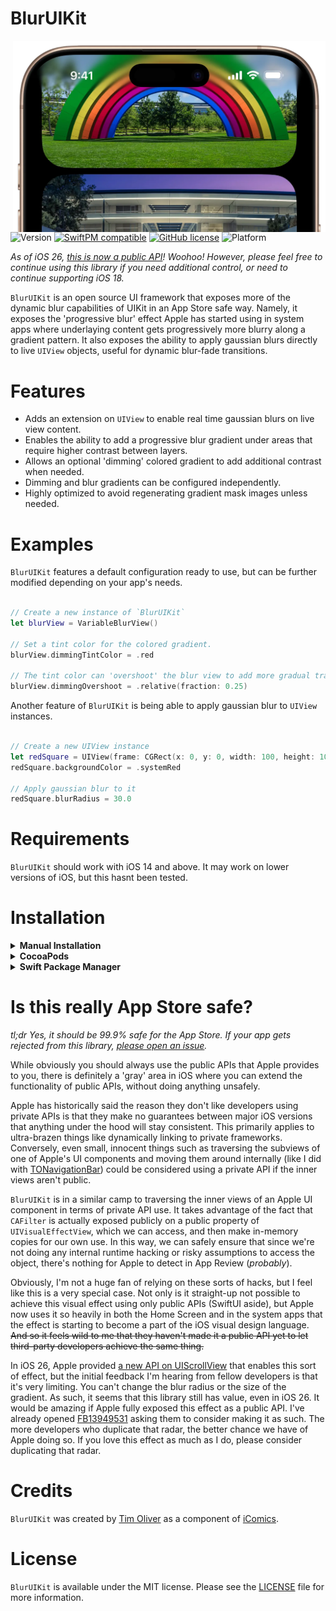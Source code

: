 # BlurUIKit

<img src="https://raw.githubusercontent.com/TimOliver/BlurUIKit/main/screenshot.webp" width="500" align="right" alt="BlurUIKit" />

![Version](https://img.shields.io/cocoapods/v/BlurUIKit.svg?style=flat)
[![SwiftPM compatible](https://img.shields.io/badge/SwiftPM-compatible-4BC51D.svg?style=flat)](https://swift.org/package-manager/)
[![GitHub license](https://img.shields.io/badge/license-MIT-blue.svg)](https://raw.githubusercontent.com/TimOliver/BlurUIKit/main/LICENSE)
![Platform](https://img.shields.io/cocoapods/p/BlurUIKit.svg?style=flat)

_As of iOS 26, [this is now a public API](https://developer.apple.com/documentation/uikit/uiscrollview/topedgeeffect)! Woohoo! However, please feel free to continue using this library if you need additional control, or need to continue supporting iOS 18._

`BlurUIKit` is an open source UI framework that exposes more of the dynamic blur capabilities of UIKit in an App Store safe way. Namely, it exposes the 'progressive blur' effect Apple has started using in system apps where underlaying content gets progressively more blurry along a gradient pattern. It also exposes the ability to apply gaussian blurs directly to live `UIView` objects, useful for dynamic blur-fade transitions.

# Features

* Adds an extension on `UIView` to enable real time gaussian blurs on live view content.
* Enables the ability to add a progressive blur gradient under areas that require higher contrast between layers.
* Allows an optional 'dimming' colored gradient to add additional contrast when needed.
* Dimming and blur gradients can be configured independently.
* Highly optimized to avoid regenerating gradient mask images unless needed.

# Examples

`BlurUIKit` features a default configuration ready to use, but can be further modified depending on your app's needs.

```swift

// Create a new instance of `BlurUIKit`
let blurView = VariableBlurView()

// Set a tint color for the colored gradient.
blurView.dimmingTintColor = .red

// The tint color can 'overshoot' the blur view to add more gradual transition
blurView.dimmingOvershoot = .relative(fraction: 0.25)

```

Another feature of `BlurUIKit` is being able to apply gaussian blur to `UIView` instances.

```swift

// Create a new UIView instance
let redSquare = UIView(frame: CGRect(x: 0, y: 0, width: 100, height: 100))
redSquare.backgroundColor = .systemRed

// Apply gaussian blur to it
redSquare.blurRadius = 30.0

```

# Requirements

`BlurUIKit` should work with iOS 14 and above. It may work on lower versions of iOS, but this hasnt been tested.

# Installation

<details>
  <summary><strong>Manual Installation</strong></summary>

Copy the contents of the `BlurUIKit` folder to your app's project folder.
</details>

<details>
  <summary><strong>CocoaPods</strong></summary>

```
pod 'BlurUIKit'
```
</details>

<details>
  <summary><strong>Swift Package Manager</strong></summary>

Add the following to your `Package.swift`:
``` swift
dependencies: [
  // ...
  .package(url: "https://github.com/TimOliver/BlurUIKit.git"),
],
```
</details>

# Is this really App Store safe?

_tl;dr Yes, it should be 99.9% safe for the App Store. If your app gets rejected from this library, [please open an issue](https://github.com/TimOliver/BlurUIKit/issues/new)._

While obviously you should always use the public APIs that Apple provides to you, there is definitely a 'gray' area in iOS where you can extend the functionality of public APIs, without doing anything unsafely.

Apple has historically said the reason they don't like developers using private APIs is that they make no guarantees between major iOS versions that anything under the hood will stay consistent. This primarily applies to ultra-brazen things like dynamically linking to private frameworks. Conversely, even small, innocent things such as traversing the subviews of one of Apple's UI components and moving them around internally (like I did with [TONavigationBar](https://github.com/TimOliver/TONavigationBar)) could be considered using a private API if the inner views aren't public.

`BlurUIKit` is in a similar camp to traversing the inner views of an Apple UI component in terms of private API use. It takes advantage of the fact that `CAFilter` is actually exposed publicly on a public property of `UIVisualEffectView`, which we can access, and then make in-memory copies for our own use. In this way, we can safely ensure that since we're not doing any internal runtime hacking or risky assumptions to access the object, there's nothing for Apple to detect in App Review (_probably_).

Obviously, I'm not a huge fan of relying on these sorts of hacks, but I feel like this is a very special case. Not only is it straight-up not possible to achieve this visual effect using only public APIs (SwiftUI aside), but Apple now uses it so heavily in both the Home Screen and in the system apps that the effect is starting to become a part of the iOS visual design language. ~~And so it feels wild to me that they haven't made it a public API yet to let third-party developers achieve the same thing.~~

In iOS 26, Apple provided [a new API on UIScrollView](https://developer.apple.com/documentation/uikit/uiscrollview/topedgeeffect) that enables this sort of effect, but the initial feedback I'm hearing from fellow developers is that it's very limiting. You can't change the blur radius or the size of the gradient. As such, it seems that this library still has value, even in iOS 26. It would be amazing if Apple fully exposed this effect as a public API. I've already opened [FB13949531](https://openradar.appspot.com/FB13949531) asking them to consider making it as such. The more developers who duplicate that radar, the better chance we have of Apple doing so. If you love this effect as much as I do, please consider duplicating that radar.

# Credits

`BlurUIKit` was created by [Tim Oliver](http://threads.net/@timoliver) as a component of [iComics](http://icomics.co).

# License

`BlurUIKit` is available under the MIT license. Please see the [LICENSE](LICENSE) file for more information.
